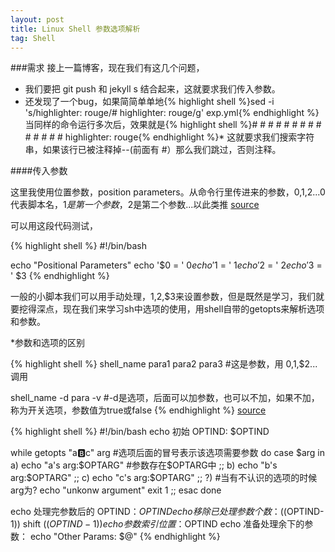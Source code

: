 ```yaml
---
layout: post
title: Linux Shell 参数选项解析
tag: Shell
---
```


###需求
接上一篇博客，现在我们有这几个问题，

* 我们要把 git push 和 jekyll s 结合起来，这就要求我们传入参数。
* 还发现了一个bug，如果简简单单地{% highlight shell %}sed -i 's/highlighter: rouge/# highlighter: rouge/g' exp.yml{% endhighlight %}当同样的命令运行多次后，效果就是{% highlight shell %}# # # # # # # # # # # # # # highlighter: rouge{% endhighlight %}* 这就要求我们搜索字符串，如果该行已被注释掉--(前面有 #）那么我们跳过，否则注释。

####传入参数

这里我使用位置参数，position parameters。从命令行里传进来的参数，$0,$1,$2...$0代表脚本名，$1是第一个参数，$2是第二个参数...以此类推
[source](http://linuxcommand.org/wss0130.php)


可以用这段代码测试，

{% highlight shell %}
#!/bin/bash

echo "Positional Parameters"
echo '$0 = ' $0
echo '$1 = ' $1
echo '$2 = ' $2
echo '$3 = ' $3
{% endhighlight %}

一般的小脚本我们可以用手动处理，$1,$2,$3来设置参数，但是既然是学习，我们就要挖得深点，现在我们来学习sh中选项的使用，用shell自带的getopts来解析选项和参数。

*参数和选项的区别

{% highlight shell %}
shell_name para1 para2 para3 #这是参数，用 $0,$1,$2...调用

shell_name -d para -v   #-d是选项，后面可以加参数，也可以不加，如果不加，称为开关选项，参数值为true或false
{% endhighlight %}
[source](http://my.oschina.net/leejun2005/blog/202376)

{% highlight shell %}
#!/bin/bash
echo 初始 OPTIND: $OPTIND
 
while getopts "a:b:c" arg #选项后面的冒号表示该选项需要参数
do
    case $arg in
        a)
            echo "a's arg:$OPTARG" #参数存在$OPTARG中
            ;;
        b)
            echo "b's arg:$OPTARG"
            ;;
        c)
            echo "c's arg:$OPTARG"
            ;;
        ?)  #当有不认识的选项的时候arg为?
            echo "unkonw argument"
            exit 1
        ;;
    esac
done
 
echo 处理完参数后的 OPTIND：$OPTIND
echo 移除已处理参数个数：$((OPTIND-1))
shift $((OPTIND-1))
echo 参数索引位置：$OPTIND
echo 准备处理余下的参数：
echo "Other Params: $@"
{% endhighlight %}

